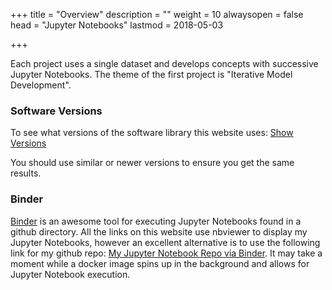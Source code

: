 +++
title = "Overview"
description = ""
weight = 10
alwaysopen = false
head = "<label>Jupyter Notebooks</label>"
lastmod = 2018-05-03

+++

Each project uses a single dataset and develops concepts with successive Jupyter Notebooks.  The theme of the first project is "Iterative Model Development".

### Software Versions

To see what versions of the software library this website uses:
<a href="http://nbviewer.jupyter.org/github/sdiehl28/tutorial-jupyter-notebooks/blob/master/snippets/ShowVersions.ipynb" target="_blank">Show Versions</a>

You should use similar or newer versions to ensure you get the same results.

### Binder

[Binder](https://mybinder.org/) is an awesome tool for executing Jupyter Notebooks found in a github directory.  All the links on this website use nbviewer to display my Jupyter Notebooks, however an excellent alternative is to use the following link for my github repo: [My Jupyter Notebook Repo via Binder](https://mybinder.org/v2/gh/sdiehl28/tutorial-jupyter-notebooks/master).  It may take a moment while a docker image spins up in the background and allows for Jupyter Notebook execution.
